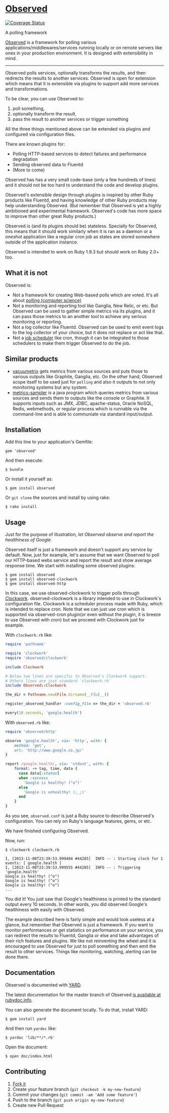 # [Observed](https://github.com/gree/observed)

[![Coverage Status](https://coveralls.io/repos/gree/observed/badge.png?branch=master)](https://coveralls.io/r/gree/observed?branch=master)

A polling framework

[Observed](https://github.com/gree/observed) is a framework for polling various applications/middlewares/services running locally or on remote servers like
ones in your production environment.
It is designed with extensibility in mind.

-----

Observed polls services, optionally transforms the results, and then redirects the results to another services.
Observed is open for extension which means that it is extensible via plugins to support add more services and transformations.

To be clear, you can use Observed to:

1.  poll something,
2.  optionally transform the result,
3.  pass the result to another services or trigger something

All the three things mentioned above can be extended via plugins and configured via configuration files.

There are known plugins for:

-  Polling HTTP-based services to detect failures and performance degradation
-  Sending observed data to Fluentd
-  (More to come)

Observed has has a very small code-base (only a few hundreds of lines) and it should not be too hard to understand the
code and develop plugins.

Observed's extensible design through plugins is inspired by other Ruby products like Fluentd,
and having knowledge of other Ruby products may help understanding Observed.
(But remember that Observed is yet a highly ambitioned and experimental framework. Observed's code has more space to
improve than other great Ruby products.)

Observed is (and its plugins should be) stateless.
Specially for Observed, this means that it should work similarly when it is ran as a daemon or a _oneshot_ application like
a regular cron job as states are stored somewhere outside of the application instance.

Observed is intended to work on Ruby 1.9.3 but should work on Ruby 2.0+ too.

## What it is not

Observed is:

-  Not a framework for creating Web-based polls which are voted. It's all about [polling (computer science)](http://en.wikipedia.org/wiki/Polling_\(computer_science\))
-  Not a monitoring and reporting tool like Ganglia, New Relic, or etc.
   But Observed can be used to gather simple metrics via its plugins, and it can pass those metrics to an another tool to
   achieve any serious monitoring or reporting.
-  Not a log collector like Fluentd.
   Observed can be used to emit event logs to the log collector of your choice, but it does not replace or act like that.
-  Not a [job scheduler](http://en.wikipedia.org/wiki/Job_scheduler) like cron, though it can be integrated to those schedulers to make them trigger Observed to do the
   job.

## Similar products

- [vacuumetrix](https://github.com/99designs/vacuumetrix) gets metrics from various sources and puts those to various
  outputs like Graphite, Ganglia, etc.
  On the other hand, Observed scope itself to be used just for `polling` and also it outputs to not only monitoring
  systems but any system.
- [metrics-sampler](https://github.com/dimovelev/metrics-sampler) is a java program which queries metrics from various
  sources and sends them to outputs like the console or Graphite. It supports inputs such as JMX, JDBC, apache-status,
  Oracle NoSQL, Redis, webmethods, or regular process which is runnable via the command-line and is able to communiate
  via standard input/output.

## Installation

Add this line to your application's Gemfile:

    gem 'observed'

And then execute:

    $ bundle

Or install it yourself as:

    $ gem install observed

Or `git clone` the sources and install by using rake:

    $ rake install

## Usage

Just for the purpose of illustration, _let Observed observe and report the healthiness of Google_.

Observed itself is just a framework and doesn't support any service by default.
Now, just for example, let's assume that we want Observed to poll our HTTP-based webs service and report the result and
show average response time.
We start with installing some observed plugins:

    $ gem install observed
    $ gem install observed-clockwork
    $ gem install observed-http

In this case, we use observed-clockwork to trigger polls through [Clockwork](https://github.com/tomykaira/clockwork).
observed-clockwork is a library intended to use in Clockwork's configuration
file. Clockwork is a scheduler process made with Ruby, which is intended to replace cron.
Note that we can just use cron which is supported via observed-cron plugin(or even without the plugin, it is breeze to use
Observed with cron) but we proceed with Clockwork just for example.

With `clockwork.rb` like:

```ruby
require 'pathname'

require 'clockwork'
require 'observed/clockwork'

include Clockwork

# Below two lines are specific to Observed's Clockwork support.
# Others lines are just standard `clockwork.rb`
include Observed::Clockwork

the_dir = Pathname.new(File.dirname(__FILE__))

register_observed_handler :config_file => the_dir + 'observed.rb'

every(10.seconds, 'google.health')
```

With `observed.rb` like:

```ruby
require 'observed/http'

observe 'google.health', via: 'http', with: {
    method: 'get',
    url: 'http://www.google.co.jp/'
}

report /google.health/, via: 'stdout', with: {
    format: -> tag, time, data {
      case data[:status]
      when :success
        'Google is healthy! (^o^)'
      else
        'Google is unhealthy! (;_;)'
      end
    }
}
```

As you see, `observed.conf` is just a Ruby source to describe Observed's configuration.
You can rely on Ruby's language features, gems, or etc.

We have finished configuring Observed.

Now, run:

```
$ clockwork clockwork.rb

I, [2013-11-08T23:39:53.999484 #44285]  INFO -- : Starting clock for 1 events: [ google.health ]
I, [2013-11-08T23:39:53.999555 #44285]  INFO -- : Triggering 'google.health'
Google is healthy! (^o^)
Google is healthy! (^o^)
Google is healthy! (^o^)
...
```

You did it!
You just saw that Google's healthiness is printed to the standard output every 10 seconds.
In other words, you did observed Google's healthiness with easily with Observed.

The example described here is fairly simple and would look useless at a glance, but remember that Observed is just a
framework.
If you want to monitor performances or get statistics on performance on your service, you can redirect the results to
Fluentd, Ganglia or else and take advantages of their rich features and plugins.
We like not reinventing the wheel and it is encouraged to use Observed for just to poll something and then emit the
result to other services. Things like monitoring, watching, alerting can be done there.

## Documentation

Observed is documented with [YARD](https://github.com/lsegal/yard).

The latest documentation for the master branch of Observed [is available at rubydoc.info](http://rubydoc.info/github/gree/observed).

You can also generate the document locally.
To do that, install YARD:

```
$ gem install yard
```

And then run `yardoc` like:

```
$ yardoc 'lib/**/*.rb'
```

Open the document:

```
$ open doc/index.html
```

## Contributing

1.  [Fork it](https://github.com/gree/observed)
2.  Create your feature branch (`git checkout -b my-new-feature`)
3.  Commit your changes (`git commit -am 'Add some feature'`)
4.  Push to the branch (`git push origin my-new-feature`)
5.  Create new Pull Request
